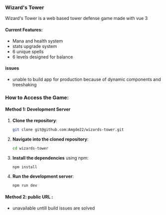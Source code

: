 ### Wizard's Tower 
Wizard's Tower is a web based tower defense game made with vue 3


#### Current Features:
- Mana and health system
- stats upgrade system
- 6 unique spells
- 6 levels designed for balance

#### issues 
- unable to build app for production because of dynamic components and treeshaking

### How to Access the Game:
#### Method 1: Development Server

1. **Clone the repository**:
   ```bash
   git clone git@github.com:Amgde22/wizards-tower.git
   ```
2. **Navigate into the cloned repository**:
   ```bash
   cd wizards-tower
   ```
3. **Install the dependencies** using npm:
   ```bash
   npm install
   ```
4. **Run the development server**:
   ```bash
   npm run dev
   ```

#### Method 2: public URL :
- unavailable untill build issues are solved
